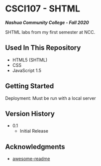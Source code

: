# CSCI107 - SHTML

***Nashua Community College - Fall 2020***

SHTML labs from my first semester at NCC.

## Used In This Repository

- HTML5 (SHTML)
- CSS
- JavaScript 1.5

## Getting Started

Deployment: Must be run with a local server

## Version History

* 0.1
    * Initial Release

## Acknowledgments

* [awesome-readme](https://github.com/matiassingers/awesome-readme)

